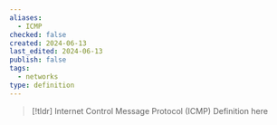 ```yaml
---
aliases:
  - ICMP
checked: false
created: 2024-06-13
last_edited: 2024-06-13
publish: false
tags:
  - networks
type: definition
---
```

>[!tldr] Internet Control Message Protocol (ICMP)
>Definition here

